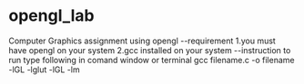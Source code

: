 # opengl_lab
Computer Graphics assignment using opengl
--requirement
1.you must have opengl on your system
2.gcc installed on your system
--instruction to run
type following in comand window or terminal 
gcc filename.c -o filename -lGL -lglut -lGL -lm
